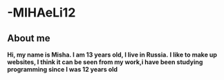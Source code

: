 # -MIHAeLi12
## About me
__Hi, my name is Misha. I am 13 years old, I live in Russia.__
__I like to make up websites, I think it can be seen from my work,i have been studying programming since I was 12 years old__
